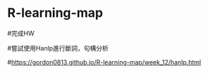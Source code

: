 # R-learning-map
#完成HW

#嘗試使用Hanlp進行斷詞，句構分析

#https://gordon0813.github.io/R-learning-map/week_12/hanlp.html
